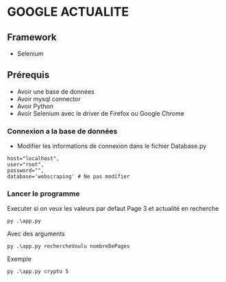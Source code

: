 # GOOGLE ACTUALITE
## Framework
- Selenium
## Prérequis
- Avoir une base de données
- Avoir mysql connector
- Avoir Python
- Avoir Selenium avec le driver de Firefox ou Google Chrome

### Connexion a la base de données
- Modifier les informations de connexion dans le fichier Database.py
```
host="localhost",
user="root",
password="",
database='webscraping' # Ne pas modifier
```
### Lancer le programme 
Executer si on veux les valeurs par defaut
Page 3 et actualité en recherche
```
py .\app.py
```
Avec des arguments
```
py .\app.py rechercheVoulu nombreDePages
```
Exemple
```
py .\app.py crypto 5
```